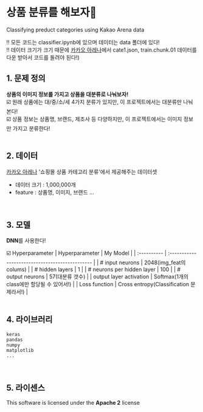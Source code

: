 # 상품 분류를 해보자🛒

Classifying preduct categories using Kakao Arena data  

‼️ 모든 코드는 classifier.ipynb에 있으며 데이터는 data 폴더에 있다!  
‼️ 데이터 크기가 크기 때문에 [카카오 아레나](https://arena.kakao.com/c/5/data)에서 cate1.json, train.chunk.01 데이터를 다운 받아서 코드를 돌려야 된다!)

## 1. 문제 정의
**상품의 이미지 정보를 가지고 상품을 대분류로 나눠보자!**   
☑️ 원래 상품에는 대/중/소/세 4가지 분류가 있지만, 이 프로젝트에서는 대분류만 나눠본다!  
☑️ 상품 정보는 상품명, 브랜드,  제조사 등 다양하지만, 이 프로젝트에서는 이미지 정보만 가지고 분류한다!  
<br>

## 2. 데이터
[카카오 아레나](https://arena.kakao.com/c/5) '쇼핑몰 상품 카테고리 분류'에서 제공해주는 데이터셋

- 데이터 크기 : 1,000,000개
- feature :  상품명, 이미지, 브랜드 ...  
<br>

## 3. 모델
**DNN**를 사용한다!  

☑️ Hyperparameter
| Hyperparameter | My Model | 
| :---------- | :---------------------------------------------- |
| # input neurons | 2048(img_feat의 colums) | 
| # hidden layers | 1 |
| # neurons per hidden layer | 100 |
| # output neurons | 57(대분류 갯수) |
| output layer activation | Softmax(1개의 class에만 할당될 수 있어서!) |
| Loss function | Cross entropy(Classification 문제라서!) |  
<br>
## 4. 라이브러리
#### 
    keras  
    pandas  
    numpy  
    matplotlib  
    ...
<br>

## 5. 라이센스
This software is licensed under the **Apache 2** license
